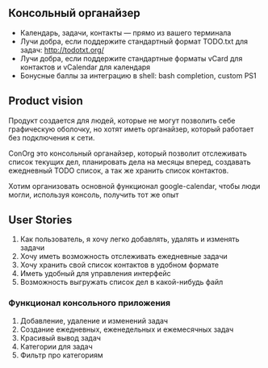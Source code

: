 ## Консольный органайзер
  - Календарь, задачи, контакты &mdash; прямо из вашего терминала
  - Лучи добра, если поддержите стандартный формат TODO.txt для задач: http://todotxt.org/
  - Лучи добра, если поддержите стандартные форматы vCard для контактов и vCalendar для календаря
  - Бонусные баллы за интеграцию в shell: bash completion, custom PS1


## **Product vision** ##

Продукт создается для людей, которые не могут позволить себе графическую оболочку, но хотят иметь органайзер, который работает без подключения к сети.


ConOrg это консольный органайзер, который позволит отслеживать список текущих дел, планировать дела на месяцы вперед, создавать ежедневный TODO список, а так же хранить список контактов.


Хотим организовать основной функционал google-calendar, чтобы люди могли, используя консоль, получить тот же опыт


## **User Stories** ##

1.	Как пользователь, я хочу легко добавлять, удалять и изменять задачи
2.	Хочу иметь возможность отслеживать ежедневные задачи
3.	Хочу хранить свой список контактов в удобном формате
4.	Иметь удобный для управления интерфейс
5.	Возможность выгружать список дел в какой-нибудь файл

### Функционал консольного приложения
1. Добавление, удаление и изменений задач
2. Создание ежедневных, еженедельных и ежемесячных задач
3. Красивый вывод задач
4. Категории для задач
5. Фильтр про категориям

